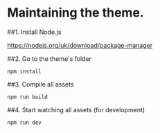 # Maintaining the theme.

##1. Install Node.js

https://nodejs.org/uk/download/package-manager

##2. Go to the theme's folder

`npm install`

##3. Compile all assets

`npm run build`

##4. Start watching all assets (for development)

`npm run dev`
